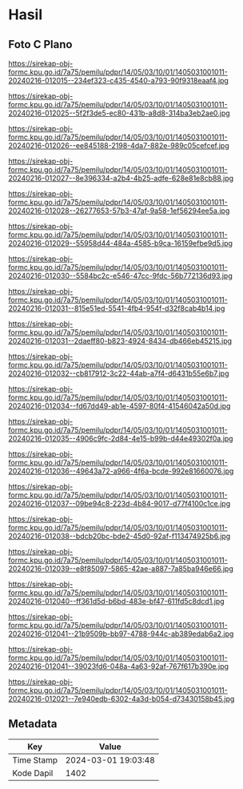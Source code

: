 # Hasil

## Foto C Plano

https://sirekap-obj-formc.kpu.go.id/7a75/pemilu/pdpr/14/05/03/10/01/1405031001011-20240216-012015--234ef323-c435-4540-a793-90f9318eaaf4.jpg

https://sirekap-obj-formc.kpu.go.id/7a75/pemilu/pdpr/14/05/03/10/01/1405031001011-20240216-012025--5f2f3de5-ec80-431b-a8d8-314ba3eb2ae0.jpg

https://sirekap-obj-formc.kpu.go.id/7a75/pemilu/pdpr/14/05/03/10/01/1405031001011-20240216-012026--ee845188-2198-4da7-882e-989c05cefcef.jpg

https://sirekap-obj-formc.kpu.go.id/7a75/pemilu/pdpr/14/05/03/10/01/1405031001011-20240216-012027--8e396334-a2b4-4b25-adfe-628e81e8cb88.jpg

https://sirekap-obj-formc.kpu.go.id/7a75/pemilu/pdpr/14/05/03/10/01/1405031001011-20240216-012028--26277653-57b3-47af-9a58-1ef56294ee5a.jpg

https://sirekap-obj-formc.kpu.go.id/7a75/pemilu/pdpr/14/05/03/10/01/1405031001011-20240216-012029--55958d44-484a-4585-b9ca-16159efbe9d5.jpg

https://sirekap-obj-formc.kpu.go.id/7a75/pemilu/pdpr/14/05/03/10/01/1405031001011-20240216-012030--5584bc2c-e546-47cc-9fdc-56b772136d93.jpg

https://sirekap-obj-formc.kpu.go.id/7a75/pemilu/pdpr/14/05/03/10/01/1405031001011-20240216-012031--815e51ed-5541-4fb4-954f-d32f8cab4b14.jpg

https://sirekap-obj-formc.kpu.go.id/7a75/pemilu/pdpr/14/05/03/10/01/1405031001011-20240216-012031--2daeff80-b823-4924-8434-db466eb45215.jpg

https://sirekap-obj-formc.kpu.go.id/7a75/pemilu/pdpr/14/05/03/10/01/1405031001011-20240216-012032--cb817912-3c22-44ab-a7f4-d6431b55e6b7.jpg

https://sirekap-obj-formc.kpu.go.id/7a75/pemilu/pdpr/14/05/03/10/01/1405031001011-20240216-012034--fd67dd49-ab1e-4597-80f4-41546042a50d.jpg

https://sirekap-obj-formc.kpu.go.id/7a75/pemilu/pdpr/14/05/03/10/01/1405031001011-20240216-012035--4906c9fc-2d84-4e15-b99b-d44e49302f0a.jpg

https://sirekap-obj-formc.kpu.go.id/7a75/pemilu/pdpr/14/05/03/10/01/1405031001011-20240216-012036--49643a72-a966-4f6a-bcde-992e81660076.jpg

https://sirekap-obj-formc.kpu.go.id/7a75/pemilu/pdpr/14/05/03/10/01/1405031001011-20240216-012037--09be94c8-223d-4b84-9017-d77f4100c1ce.jpg

https://sirekap-obj-formc.kpu.go.id/7a75/pemilu/pdpr/14/05/03/10/01/1405031001011-20240216-012038--bdcb20bc-bde2-45d0-92af-f113474925b6.jpg

https://sirekap-obj-formc.kpu.go.id/7a75/pemilu/pdpr/14/05/03/10/01/1405031001011-20240216-012039--e8f85097-5865-42ae-a887-7a85ba946e66.jpg

https://sirekap-obj-formc.kpu.go.id/7a75/pemilu/pdpr/14/05/03/10/01/1405031001011-20240216-012040--ff361d5d-b6bd-483e-bf47-611fd5c8dcd1.jpg

https://sirekap-obj-formc.kpu.go.id/7a75/pemilu/pdpr/14/05/03/10/01/1405031001011-20240216-012041--21b9509b-bb97-4788-944c-ab389edab6a2.jpg

https://sirekap-obj-formc.kpu.go.id/7a75/pemilu/pdpr/14/05/03/10/01/1405031001011-20240216-012041--39023fd6-048a-4a63-92af-767f617b390e.jpg

https://sirekap-obj-formc.kpu.go.id/7a75/pemilu/pdpr/14/05/03/10/01/1405031001011-20240216-012021--7e940edb-6302-4a3d-b054-d73430158b45.jpg


## Metadata

| Key        | Value               |
| ---------- | ------------------- |
| Time Stamp | 2024-03-01 19:03:48 |
| Kode Dapil | 1402                |



